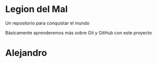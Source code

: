 # Legion del Mal
Un repositorio para conquistar el mundo

Básicamente aprenderemos más sobre Git y GitHub con este proyecto


# Alejandro


